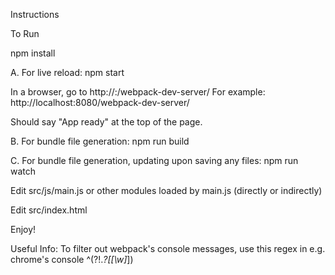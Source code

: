 Instructions

To Run

npm install

A. For live reload:
npm start

In a browser, go to http://<host>:<port>/webpack-dev-server/
For example:
http://localhost:8080/webpack-dev-server/

Should say "App ready" at the top of the page.


B. For bundle file generation:
npm run build


C. For bundle file generation, updating upon saving any files:
npm run watch


Edit src/js/main.js
or other modules loaded by main.js (directly or indirectly)

Edit src/index.html

Enjoy!


Useful Info:
To filter out webpack's console messages, use this regex in e.g. chrome's console
^(?!.*?\[[\w]*\])